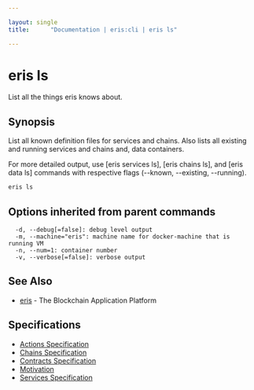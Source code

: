 ```yaml
---

layout: single
title:      "Documentation | eris:cli | eris ls"

---
```


# eris ls

List all the things eris knows about.

## Synopsis

List all known definition files for services
and chains. Also lists all existing and running services and
chains and, data containers.

For more detailed output, use [eris services ls], [eris chains ls],
and [eris data ls] commands with respective flags (--known, --existing,
--running).

```bash
eris ls
```

## Options inherited from parent commands

```
  -d, --debug[=false]: debug level output
  -m, --machine="eris": machine name for docker-machine that is running VM
  -n, --num=1: container number
  -v, --verbose[=false]: verbose output
```

## See Also

* [eris](/docs/documentation/cli/latest/eris/)	 - The Blockchain Application Platform

## Specifications

* [Actions Specification](/docs/documentation/cli/latest/actions_specification/)
* [Chains Specification](/docs/documentation/cli/latest/chains_specification/)
* [Contracts Specification](/docs/documentation/cli/latest/contracts_specification/)
* [Motivation](/docs/documentation/cli/latest/motivation/)
* [Services Specification](/docs/documentation/cli/latest/services_specification/)

